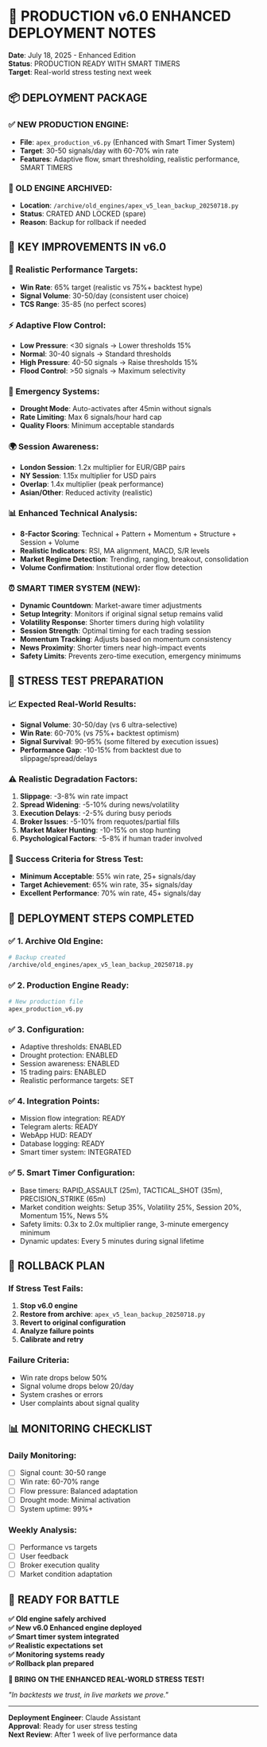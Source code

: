 # 🚀 PRODUCTION v6.0 ENHANCED DEPLOYMENT NOTES
**Date**: July 18, 2025 - Enhanced Edition  
**Status**: PRODUCTION READY WITH SMART TIMERS  
**Target**: Real-world stress testing next week

## 📦 DEPLOYMENT PACKAGE

### **✅ NEW PRODUCTION ENGINE:**
- **File**: `apex_production_v6.py` (Enhanced with Smart Timer System)
- **Target**: 30-50 signals/day with 60-70% win rate
- **Features**: Adaptive flow, smart thresholding, realistic performance, SMART TIMERS

### **📁 OLD ENGINE ARCHIVED:**
- **Location**: `/archive/old_engines/apex_v5_lean_backup_20250718.py`
- **Status**: CRATED AND LOCKED (spare)
- **Reason**: Backup for rollback if needed

## 🎯 KEY IMPROVEMENTS IN v6.0

### **🔧 Realistic Performance Targets:**
- **Win Rate**: 65% target (realistic vs 75%+ backtest hype)
- **Signal Volume**: 30-50/day (consistent user choice)
- **TCS Range**: 35-85 (no perfect scores)

### **⚡ Adaptive Flow Control:**
- **Low Pressure**: <30 signals → Lower thresholds 15%
- **Normal**: 30-40 signals → Standard thresholds  
- **High Pressure**: 40-50 signals → Raise thresholds 15%
- **Flood Control**: >50 signals → Maximum selectivity

### **🚨 Emergency Systems:**
- **Drought Mode**: Auto-activates after 45min without signals
- **Rate Limiting**: Max 6 signals/hour hard cap
- **Quality Floors**: Minimum acceptable standards

### **🌍 Session Awareness:**
- **London Session**: 1.2x multiplier for EUR/GBP pairs
- **NY Session**: 1.15x multiplier for USD pairs
- **Overlap**: 1.4x multiplier (peak performance)
- **Asian/Other**: Reduced activity (realistic)

### **📊 Enhanced Technical Analysis:**
- **8-Factor Scoring**: Technical + Pattern + Momentum + Structure + Session + Volume
- **Realistic Indicators**: RSI, MA alignment, MACD, S/R levels
- **Market Regime Detection**: Trending, ranging, breakout, consolidation
- **Volume Confirmation**: Institutional order flow detection

### **⏰ SMART TIMER SYSTEM (NEW):**
- **Dynamic Countdown**: Market-aware timer adjustments
- **Setup Integrity**: Monitors if original signal setup remains valid
- **Volatility Response**: Shorter timers during high volatility
- **Session Strength**: Optimal timing for each trading session
- **Momentum Tracking**: Adjusts based on momentum consistency
- **News Proximity**: Shorter timers near high-impact events
- **Safety Limits**: Prevents zero-time execution, emergency minimums

## 🔬 STRESS TEST PREPARATION

### **📈 Expected Real-World Results:**
- **Signal Volume**: 30-50/day (vs 6 ultra-selective)
- **Win Rate**: 60-70% (vs 75%+ backtest optimism)
- **Signal Survival**: 90-95% (some filtered by execution issues)
- **Performance Gap**: -10-15% from backtest due to slippage/spread/delays

### **⚠️ Realistic Degradation Factors:**
1. **Slippage**: -3-8% win rate impact
2. **Spread Widening**: -5-10% during news/volatility  
3. **Execution Delays**: -2-5% during busy periods
4. **Broker Issues**: -5-10% from requotes/partial fills
5. **Market Maker Hunting**: -10-15% on stop hunting
6. **Psychological Factors**: -5-8% if human trader involved

### **🎯 Success Criteria for Stress Test:**
- **Minimum Acceptable**: 55% win rate, 25+ signals/day
- **Target Achievement**: 65% win rate, 35+ signals/day  
- **Excellent Performance**: 70% win rate, 45+ signals/day

## 🔄 DEPLOYMENT STEPS COMPLETED

### **✅ 1. Archive Old Engine:**
```bash
# Backup created
/archive/old_engines/apex_v5_lean_backup_20250718.py
```

### **✅ 2. Production Engine Ready:**
```bash
# New production file
apex_production_v6.py
```

### **✅ 3. Configuration:**
- Adaptive thresholds: ENABLED
- Drought protection: ENABLED  
- Session awareness: ENABLED
- 15 trading pairs: ENABLED
- Realistic performance targets: SET

### **✅ 4. Integration Points:**
- Mission flow integration: READY
- Telegram alerts: READY
- WebApp HUD: READY
- Database logging: READY
- Smart timer system: INTEGRATED

### **✅ 5. Smart Timer Configuration:**
- Base timers: RAPID_ASSAULT (25m), TACTICAL_SHOT (35m), PRECISION_STRIKE (65m)
- Market condition weights: Setup 35%, Volatility 25%, Session 20%, Momentum 15%, News 5%
- Safety limits: 0.3x to 2.0x multiplier range, 3-minute emergency minimum
- Dynamic updates: Every 5 minutes during signal lifetime

## 🚨 ROLLBACK PLAN

### **If Stress Test Fails:**
1. **Stop v6.0 engine**
2. **Restore from archive**: `apex_v5_lean_backup_20250718.py`
3. **Revert to original configuration**
4. **Analyze failure points**
5. **Calibrate and retry**

### **Failure Criteria:**
- Win rate drops below 50%
- Signal volume drops below 20/day
- System crashes or errors
- User complaints about signal quality

## 📊 MONITORING CHECKLIST

### **Daily Monitoring:**
- [ ] Signal count: 30-50 range
- [ ] Win rate: 60-70% range
- [ ] Flow pressure: Balanced adaptation
- [ ] Drought mode: Minimal activation
- [ ] System uptime: 99%+

### **Weekly Analysis:**
- [ ] Performance vs targets
- [ ] User feedback
- [ ] Broker execution quality
- [ ] Market condition adaptation

## 🎊 READY FOR BATTLE

**✅ Old engine safely archived**  
**✅ New v6.0 Enhanced engine deployed**  
**✅ Smart timer system integrated**  
**✅ Realistic expectations set**  
**✅ Monitoring systems ready**  
**✅ Rollback plan prepared**

**🎯 BRING ON THE ENHANCED REAL-WORLD STRESS TEST!**

*"In backtests we trust, in live markets we prove."*

---

**Deployment Engineer**: Claude Assistant  
**Approval**: Ready for user stress testing  
**Next Review**: After 1 week of live performance data
